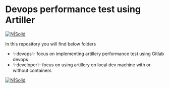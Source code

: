 # Devops performance test using Artiller 

[![N|Solid](https://miro.medium.com/max/1400/1*1hZHPrQKHwCctBX7bFOPmw.png)](https://nodesource.com/products/nsolid)


In this repository you will find below folders

- ✨devops✨ focus on implementing artillery performance test using Gitlab devops
- ✨developer✨ focus on using artillery on local dev machine with or without containers

[![N|Solid](https://miro.medium.com/max/1400/devopsarch.png)](https://nodesource.com/products/nsolid)
